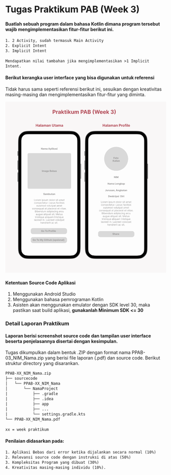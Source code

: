 # Tugas  Praktikum PAB (Week 3)
#### Buatlah **sebuah program** dalam bahasa Kotlin dimana program tersebut wajib mengimplementasikan fitur-fitur berikut ini.

    1. 2 Activity, sudah termasuk Main Activity
    2. Explicit Intent
    3. Implicit Intent

    Mendapatkan nilai tambahan jika mengimplementasikan >1 Implicit Intent.

#### Berikut kerangka user interface yang bisa digunakan untuk referensi

Tidak harus sama seperti referensi berikut ini, sesuikan dengan kreativitas masing-masing dan mengimplementasikan fitur-fitur yang diminta.

![alt text](kerangka-interface.png)

#### Ketentuan Source Code Aplikasi
1. Menggunakan Android Studio
2. Menggunakan bahasa pemrograman Kotlin
3. Asisten akan menggunakan emulator dengan SDK level 30, maka pastikan saat build aplikasi, **gunakanlah Minimum SDK <= 30**

### Detail Laporan Praktikum
#### Laporan berisi screenshot source code dan tampilan user interface beserta penjelasannya disertai dengan kesimpulan. 
    
Tugas dikumpulkan dalam bentuk .ZIP dengan format nama PPAB-03_NIM_Nama.zip yang berisi file laporan (.pdf) dan source code. Berikut struktur directory yang disarankan.

    PPAB-XX_NIM_Nama.zip
    ├── sourcecode
    │   └── PPAB-XX_NIM_Nama
    │       └── NamaProject
    |           ├── .gradle
    |           ├── .idea
    |           ├── app
    |           ├── ...
    |           └── settings.gradle.kts
    └── PPAB-XX_NIM_Nama.pdf
    
    xx = week praktikum

#### Penilaian didasarkan pada: 
    1. Aplikasi Bebas dari error ketika dijalankan secara normal (10%)
    2. Relevansi source code dengan instruksi di atas (50%) 
    3. Kompleksitas Program yang dibuat (30%)
    4. Kreativitas masing-masing individu (10%). 